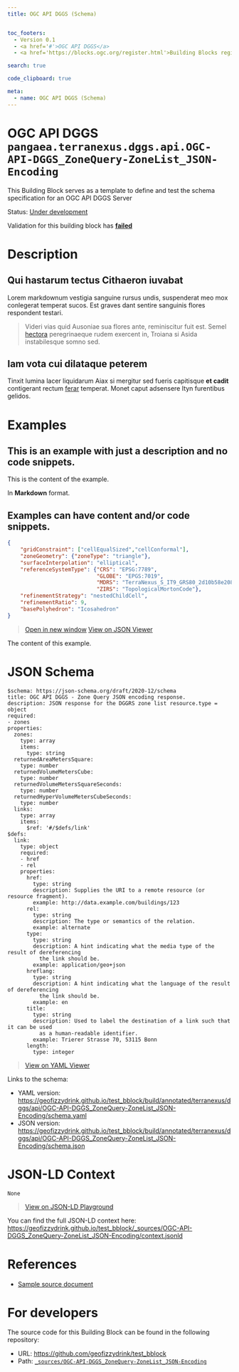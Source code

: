 ```yaml
---
title: OGC API DGGS (Schema)


toc_footers:
  - Version 0.1
  - <a href='#'>OGC API DGGS</a>
  - <a href='https://blocks.ogc.org/register.html'>Building Blocks register</a>

search: true

code_clipboard: true

meta:
  - name: OGC API DGGS (Schema)
---
```



# OGC API DGGS `pangaea.terranexus.dggs.api.OGC-API-DGGS_ZoneQuery-ZoneList_JSON-Encoding`

This Building Block serves as a template to define and test the schema specification for an OGC API DGGS Server

<p class="status">
    <span data-rainbow-uri="http://www.opengis.net/def/status">Status</span>:
    <a href="http://www.opengis.net/def/status/under-development" target="_blank" data-rainbow-uri>Under development</a>
</p>

<aside class="warning">
Validation for this building block has <strong><a href="https://github.com/geofizzydrink/test_bblock/blob/master/build/tests/terranexus/dggs/api/OGC-API-DGGS_ZoneQuery-ZoneList_JSON-Encoding/" target="_blank">failed</a></strong>
</aside>

# Description

## Qui hastarum tectus Cithaeron iuvabat

Lorem markdownum vestigia sanguine rursus undis, suspenderat meo mox conlegerat
temperat sucos. Est graves dant sentire sanguinis flores respondent testari.

> Videri vias quid Ausoniae sua flores ante, reminiscitur fuit est. Semel
> [hectora](http://silvaque.org/) peregrinaeque rudem exercent in, Troiana si
> Asida instabilesque somno sed.

## Iam vota cui dilataque peterem

Tinxit lumina lacer liquidarum Aiax si mergitur sed fueris capitisque **et
cadit** contigerant rectum [ferar](http://prosternit.com/quoque.html) temperat.
Monet caput adsensere Ityn furentibus gelidos.
# Examples

## This is an example with just a description and no code snippets.

This is the content of the example.

In **Markdown** format.


## Examples can have content and/or code snippets.



```json
{
    "gridConstraint": ["cellEqualSized","cellConformal"],
	"zoneGeometry": {"zoneType": "triangle"},
	"surfaceInterpolation": "elliptical",
	"referenceSystemType": {"CRS": "EPSG:7789",
    						"GLOBE": "EPGS:7019",
    						"MDRS": "TerraNexus_S_IT9_GRS80_2d10b58e2088c7e2-topological",
    						"ZIRS": "TopologicalMortonCode"},
	"refinementStrategy": "nestedChildCell",
	"refinementRatio": 9,
	"basePolyhedron": "Icosahedron"
}
```

<blockquote class="lang-specific json">
  <p class="example-links">
    <a target="_blank" href="https://geofizzydrink.github.io/test_bblock/build/tests/terranexus/dggs/api/OGC-API-DGGS_ZoneQuery-ZoneList_JSON-Encoding/example_2_1.json">Open in new window</a>
    <a target="_blank" href="https://avillar.github.io/TreedocViewer/?dataParser=json&amp;dataUrl=https%3A%2F%2Fgeofizzydrink.github.io%2Ftest_bblock%2Fbuild%2Ftests%2Fterranexus%2Fdggs%2Fapi%2FOGC-API-DGGS_ZoneQuery-ZoneList_JSON-Encoding%2Fexample_2_1.json&amp;expand=2&amp;option=%7B%22showTable%22%3A+false%7D">View on JSON Viewer</a></p>
</blockquote>


The content of this example. 


# JSON Schema

```yaml--schema
$schema: https://json-schema.org/draft/2020-12/schema
title: OGC API DGGS - Zone Query JSON encoding response.
description: JSON response for the DGGRS zone list resource.type = object
required:
- zones
properties:
  zones:
    type: array
    items:
      type: string
  returnedAreaMetersSquare:
    type: number
  returnedVolumeMetersCube:
    type: number
  returnedVolumeMetersSquareSeconds:
    type: number
  returnedHyperVolumeMetersCubeSeconds:
    type: number
  links:
    type: array
    items:
      $ref: '#/$defs/link'
$defs:
  link:
    type: object
    required:
    - href
    - rel
    properties:
      href:
        type: string
        description: Supplies the URI to a remote resource (or resource fragment).
        example: http://data.example.com/buildings/123
      rel:
        type: string
        description: The type or semantics of the relation.
        example: alternate
      type:
        type: string
        description: A hint indicating what the media type of the result of dereferencing
          the link should be.
        example: application/geo+json
      hreflang:
        type: string
        description: A hint indicating what the language of the result of dereferencing
          the link should be.
        example: en
      title:
        type: string
        description: Used to label the destination of a link such that it can be used
          as a human-readable identifier.
        example: Trierer Strasse 70, 53115 Bonn
      length:
        type: integer

```

> <a target="_blank" href="https://avillar.github.io/TreedocViewer/?dataParser=yaml&amp;dataUrl=https%3A%2F%2Fgeofizzydrink.github.io%2Ftest_bblock%2Fbuild%2Fannotated%2Fterranexus%2Fdggs%2Fapi%2FOGC-API-DGGS_ZoneQuery-ZoneList_JSON-Encoding%2Fschema.yaml&amp;expand=2&amp;option=%7B%22showTable%22%3A+false%7D">View on YAML Viewer</a>

Links to the schema:

* YAML version: <a href="https://geofizzydrink.github.io/test_bblock/build/annotated/terranexus/dggs/api/OGC-API-DGGS_ZoneQuery-ZoneList_JSON-Encoding/schema.yaml" target="_blank">https://geofizzydrink.github.io/test_bblock/build/annotated/terranexus/dggs/api/OGC-API-DGGS_ZoneQuery-ZoneList_JSON-Encoding/schema.yaml</a>
* JSON version: <a href="https://geofizzydrink.github.io/test_bblock/build/annotated/terranexus/dggs/api/OGC-API-DGGS_ZoneQuery-ZoneList_JSON-Encoding/schema.json" target="_blank">https://geofizzydrink.github.io/test_bblock/build/annotated/terranexus/dggs/api/OGC-API-DGGS_ZoneQuery-ZoneList_JSON-Encoding/schema.json</a>


# JSON-LD Context

```json--ldContext
None
```

> <a target="_blank" href="https://json-ld.org/playground/#json-ld=https%3A%2F%2Fgeofizzydrink.github.io%2Ftest_bblock%2F_sources%2FOGC-API-DGGS_ZoneQuery-ZoneList_JSON-Encoding%2Fcontext.jsonld">View on JSON-LD Playground</a>

You can find the full JSON-LD context here:
<a href="https://geofizzydrink.github.io/test_bblock/_sources/OGC-API-DGGS_ZoneQuery-ZoneList_JSON-Encoding/context.jsonld" target="_blank">https://geofizzydrink.github.io/test_bblock/_sources/OGC-API-DGGS_ZoneQuery-ZoneList_JSON-Encoding/context.jsonld</a>

# References

* [Sample source document](https://example.com/sources/1)

# For developers

The source code for this Building Block can be found in the following repository:

* URL: <a href="https://github.com/geofizzydrink/test_bblock" target="_blank">https://github.com/geofizzydrink/test_bblock</a>
* Path:
<code><a href="https://github.com/geofizzydrink/test_bblock/blob/HEAD/_sources/OGC-API-DGGS_ZoneQuery-ZoneList_JSON-Encoding" target="_blank">_sources/OGC-API-DGGS_ZoneQuery-ZoneList_JSON-Encoding</a></code>

